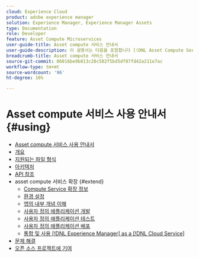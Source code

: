 ```yaml
---
cloud: Experience Cloud
product: adobe experience manager
solution: Experience Manager, Experience Manager Assets
type: Documentation
role: Developer
feature: Asset Compute Microservices
user-guide-title: Asset compute 서비스 안내서
user-guide-description: 이 설명서는 다음을 포함합니다 [!DNL Asset Compute Service] 사용자 지정 코드의 개발, 관리, 배포 및 문제 해결 방법과 같은 작업입니다.
breadcrumb-title: Asset compute 서비스 안내서
source-git-commit: 06016be9b813c28c502f5bd5df87fd42a211e7ac
workflow-type: tm+mt
source-wordcount: '96'
ht-degree: 16%

---
```



# Asset compute 서비스 사용 안내서 {#using}

+ [Asset compute 서비스 사용 안내서](home.md)
+ [개요](introduction.md)
+ [지원되는 파일 형식](https://experienceleague.adobe.com/docs/experience-manager-cloud-service/assets/file-format-support.html)
+ [아키텍처](architecture.md)
+ [API 참조](api.md)
+ asset compute 서비스 확장 {#extend}
   + [Compute Service 확장 정보](understand-extensibility.md)
   + [환경 설정](setup-environment.md)
   + [앱의 내부 개념 이해](custom-application-internals.md)
   + [사용자 정의 애플리케이션 개발](develop-custom-application.md)
   + [사용자 정의 애플리케이션 테스트](test-custom-application.md)
   + [사용자 정의 애플리케이션 배포](deploy-custom-application.md)
   + [통합 및 사용 [!DNL Experience Manager] as a [!DNL Cloud Service]](https://experienceleague.adobe.com/docs/experience-manager-cloud-service/assets/asset-microservices-overview.html)
+ [문제 해결](troubleshooting.md)
+ [오픈 소스 프로젝트에 기여](contribute-to-compute-service.md)
